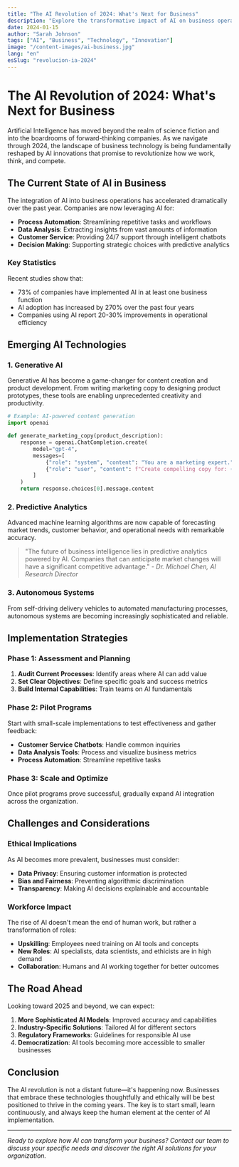```yaml
---
title: "The AI Revolution of 2024: What's Next for Business"
description: "Explore the transformative impact of AI on business operations, from automation to decision-making, and discover what the future holds for organizations embracing artificial intelligence."
date: 2024-01-15
author: "Sarah Johnson"
tags: ["AI", "Business", "Technology", "Innovation"]
image: "/content-images/ai-business.jpg"
lang: "en"
esSlug: "revolucion-ia-2024"
---
```


# The AI Revolution of 2024: What's Next for Business

Artificial Intelligence has moved beyond the realm of science fiction and into the boardrooms of forward-thinking companies. As we navigate through 2024, the landscape of business technology is being fundamentally reshaped by AI innovations that promise to revolutionize how we work, think, and compete.

## The Current State of AI in Business

The integration of AI into business operations has accelerated dramatically over the past year. Companies are now leveraging AI for:

- **Process Automation**: Streamlining repetitive tasks and workflows
- **Data Analysis**: Extracting insights from vast amounts of information
- **Customer Service**: Providing 24/7 support through intelligent chatbots
- **Decision Making**: Supporting strategic choices with predictive analytics

### Key Statistics

Recent studies show that:
- 73% of companies have implemented AI in at least one business function
- AI adoption has increased by 270% over the past four years
- Companies using AI report 20-30% improvements in operational efficiency

## Emerging AI Technologies

### 1. Generative AI

Generative AI has become a game-changer for content creation and product development. From writing marketing copy to designing product prototypes, these tools are enabling unprecedented creativity and productivity.

```python
# Example: AI-powered content generation
import openai

def generate_marketing_copy(product_description):
    response = openai.ChatCompletion.create(
        model="gpt-4",
        messages=[
            {"role": "system", "content": "You are a marketing expert."},
            {"role": "user", "content": f"Create compelling copy for: {product_description}"}
        ]
    )
    return response.choices[0].message.content
```

### 2. Predictive Analytics

Advanced machine learning algorithms are now capable of forecasting market trends, customer behavior, and operational needs with remarkable accuracy.

> "The future of business intelligence lies in predictive analytics powered by AI. Companies that can anticipate market changes will have a significant competitive advantage." - *Dr. Michael Chen, AI Research Director*

### 3. Autonomous Systems

From self-driving delivery vehicles to automated manufacturing processes, autonomous systems are becoming increasingly sophisticated and reliable.

## Implementation Strategies

### Phase 1: Assessment and Planning

1. **Audit Current Processes**: Identify areas where AI can add value
2. **Set Clear Objectives**: Define specific goals and success metrics
3. **Build Internal Capabilities**: Train teams on AI fundamentals

### Phase 2: Pilot Programs

Start with small-scale implementations to test effectiveness and gather feedback:

- **Customer Service Chatbots**: Handle common inquiries
- **Data Analysis Tools**: Process and visualize business metrics
- **Process Automation**: Streamline repetitive tasks

### Phase 3: Scale and Optimize

Once pilot programs prove successful, gradually expand AI integration across the organization.

## Challenges and Considerations

### Ethical Implications

As AI becomes more prevalent, businesses must consider:

- **Data Privacy**: Ensuring customer information is protected
- **Bias and Fairness**: Preventing algorithmic discrimination
- **Transparency**: Making AI decisions explainable and accountable

### Workforce Impact

The rise of AI doesn't mean the end of human work, but rather a transformation of roles:

- **Upskilling**: Employees need training on AI tools and concepts
- **New Roles**: AI specialists, data scientists, and ethicists are in high demand
- **Collaboration**: Humans and AI working together for better outcomes

## The Road Ahead

Looking toward 2025 and beyond, we can expect:

1. **More Sophisticated AI Models**: Improved accuracy and capabilities
2. **Industry-Specific Solutions**: Tailored AI for different sectors
3. **Regulatory Frameworks**: Guidelines for responsible AI use
4. **Democratization**: AI tools becoming more accessible to smaller businesses

## Conclusion

The AI revolution is not a distant future—it's happening now. Businesses that embrace these technologies thoughtfully and ethically will be best positioned to thrive in the coming years. The key is to start small, learn continuously, and always keep the human element at the center of AI implementation.

---

*Ready to explore how AI can transform your business? Contact our team to discuss your specific needs and discover the right AI solutions for your organization.*
